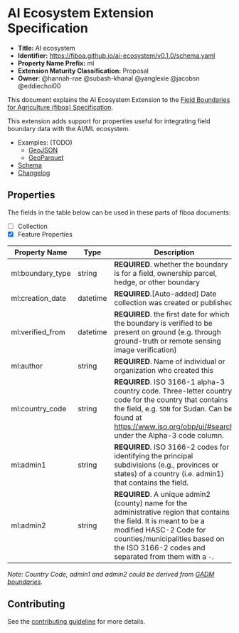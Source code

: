 # AI Ecosystem Extension Specification

- **Title:** AI ecosystem
- **Identifier:** <https://fiboa.github.io/ai-ecosystem/v0.1.0/schema.yaml>
- **Property Name Prefix:** ml
- **Extension Maturity Classification:** Proposal
- **Owner**: @hannah-rae @subash-khanal @yanglexie @jacobsn @eddiechoi00

This document explains the AI Ecosystem Extension to the
[Field Boundaries for Agriculture (fiboa) Specification](https://github.com/fiboa/specification).

This extension adds support for properties useful for integrating field boundary data with the AI/ML ecosystem.

- Examples: (TODO)
  - [GeoJSON](examples/geojson/)
  - [GeoParquet](examples/geoparquet/)
- [Schema](schema/schema.yaml)
- [Changelog](./CHANGELOG.md)

## Properties

The fields in the table below can be used in these parts of fiboa documents:

- [ ] Collection
- [x] Feature Properties

| Property Name   | Type   | Description |
| --------------- | ------ | ----------- |
| ml:boundary_type | string | **REQUIRED**. whether the boundary is for a field, ownership parcel, hedge, or other boundary |
| ml:creation_date | datetime  | **REQUIRED**.[Auto-added] Date collection was created or published |
| ml:verified_from | datetime | **REQUIRED**. the first date for which the boundary is verified to be present on ground (e.g. through ground-truth or remote sensing image verification) |
| ml:author | string | **REQUIRED**. Name of individual or organization who created this |
| ml:country_code | string | **REQUIRED**. ISO 3166-1 alpha-3 country code. Three-letter country code for the country that contains the field, e.g. `SDN` for Sudan. Can be found at <https://www.iso.org/obp/ui/#search> under the Alpha-3 code column. |
| ml:admin1 | string | **REQUIRED**. ISO 3166-2 codes for identifying the principal subdivisions (e.g., provinces or states) of a country (i.e. admin1) that contains the field. |
| ml:admin2 | string | **REQUIRED**. A unique admin2 (county) name for the administrative region that contains the field. It is meant to be a modified HASC-2 Code for counties/municipalities based on the ISO 3166-2 codes and separated from them with a `-`. |

*Note: Country Code, admin1 and admin2 could be derived from [GADM boundaries](https://geodata.ucdavis.edu/gadm/).*

## Contributing

See the [contributing guideline](CONTRIBUTING.md) for more details.
